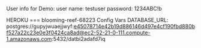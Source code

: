 User info for Demo: 
user name: testuser
password: 1234ABC!b


HEROKU
=== blooming-reef-68223 Config Vars
DATABASE_URL: postgres://gupyjwuaejjwyf:e45078714e42b19d886146d497e4cf190fbd880bf527a22c23e0e3f0424ca8ad@ec2-52-21-0-111.compute-1.amazonaws.com:5432/datbi2adafd7iq
